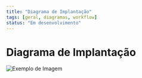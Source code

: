 ```yaml
---
title: "Diagrama de Implantação"
tags: [geral, diagramas, workflow]
status: "Em desenvolvimento"
---
```


# Diagrama de Implantação

![Exemplo de Imagem](/img/diagramas/svghub-012.svg "Exemplo de Imagem")

